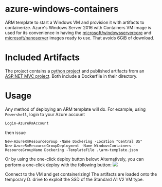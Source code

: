 # azure-windows-containers
ARM template to start a Windows VM and provision it with artifacts to containerize. Azure's Windows Server 2016 with Containers VM image is used for its convenience in having the [microsoft/windowsservercore](https://hub.docker.com/r/microsoft/windowsservercore/) and [microsoft/nanoserver](https://hub.docker.com/r/microsoft/nanoserver/) images ready to use. That avoids 6GiB of download.

# Included Artifacts
The project contains a [python project](https://github.com/lrakai/flask-content-advisor) and published artifacts from an [ASP.NET MVC project](https://github.com/lrakai/aspnet-docker-app). Both include a Dockerfile in their directory.

# Usage
Any method of deploying an ARM template will do. For example, using `Powershell`, login to your Azure account
```ps1
Login-AzureRmAccount
```
then issue
```
New-AzureRmResourceGroup -Name Dockering -Location "Central US"
New-AzureRmResourceGroupDeployment -Name WindowsContainers -ResourceGroupName Dockering -TemplateFile .\arm-template.json
```
Or by using the one-click deploy button below:
Alternatively, you can perform a one-click deploy with the following button:
<a href="https://portal.azure.com/#create/Microsoft.Template/uri/https%3A%2F%2Fraw.githubusercontent.com%2Flrakai%2Fazure-windows-containers%2Fmaster%2Finfrastructure%2Farm-template.json">
    <img src="https://camo.githubusercontent.com/9285dd3998997a0835869065bb15e5d500475034/687474703a2f2f617a7572656465706c6f792e6e65742f6465706c6f79627574746f6e2e706e67" data-canonical-src="http://azuredeploy.net/deploybutton.png" style="max-width:100%;">
</a>

Connect to the VM and get containerizing! The artifacts are loaded onto the temporary D: drive to exploit the SSD of the Standard A1 V2 VM type.
